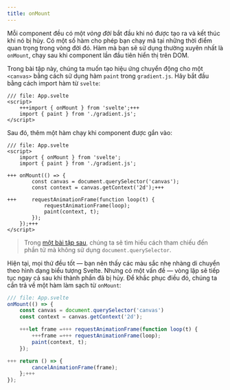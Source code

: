 ```yaml
---
title: onMount
---
```


Mỗi component đều có một _vòng đời_ bắt đầu khi nó được tạo ra và kết thúc khi nó bị hủy. Có một số hàm cho phép bạn chạy mã tại những thời điểm quan trọng trong vòng đời đó. Hàm mà bạn sẽ sử dụng thường xuyên nhất là `onMount`, chạy sau khi component lần đầu tiên hiển thị trên DOM.

Trong bài tập này, chúng ta muốn tạo hiệu ứng chuyển động cho một `<canvas>` bằng cách sử dụng hàm `paint` trong `gradient.js`. Hãy bắt đầu bằng cách import hàm từ `svelte`:

```svelte
/// file: App.svelte
<script>
	+++import { onMount } from 'svelte';+++
	import { paint } from './gradient.js';
</script>
```

Sau đó, thêm một hàm chạy khi component được gắn vào:

```svelte
/// file: App.svelte
<script>
	import { onMount } from 'svelte';
	import { paint } from './gradient.js';

+++	onMount(() => {
		const canvas = document.querySelector('canvas');
		const context = canvas.getContext('2d');+++

+++		requestAnimationFrame(function loop(t) {
			requestAnimationFrame(loop);
			paint(context, t);
		});
	});+++
</script>
```

> Trong [một bài tập sau](bind-this), chúng ta sẽ tìm hiểu cách tham chiếu đến phần tử mà không sử dụng `document.querySelector`.

Hiện tại, mọi thứ đều tốt — bạn nên thấy các màu sắc nhẹ nhàng di chuyển theo hình dạng biểu tượng Svelte. Nhưng có một vấn đề — vòng lặp sẽ tiếp tục ngay cả sau khi thành phần đã bị hủy. Để khắc phục điều đó, chúng ta cần trả về một hàm làm sạch từ `onMount`:

```js
/// file: App.svelte
onMount(() => {
	const canvas = document.querySelector('canvas')
	const context = canvas.getContext('2d');

	+++let frame =+++ requestAnimationFrame(function loop(t) {
		+++frame =+++ requestAnimationFrame(loop);
		paint(context, t);
	});

+++	return () => {
		cancelAnimationFrame(frame);
	};+++
});
```
